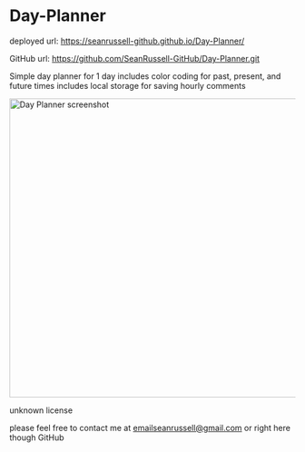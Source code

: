 # Day-Planner

deployed url:
https://seanrussell-github.github.io/Day-Planner/

GitHub url:
https://github.com/SeanRussell-GitHub/Day-Planner.git

Simple day planner for 1 day
includes color coding for past, present, and future times
includes local storage for saving hourly comments


<img width="527" alt="Day Planner screenshot" src="https://user-images.githubusercontent.com/82774738/121789426-b6ef6600-cb8a-11eb-9dba-76ce455e231b.PNG">

unknown license

please feel free to contact me at emailseanrussell@gmail.com or right here though GitHub
